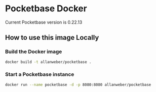 # Pocketbase Docker

Current Pocketbase version is 0.22.13

## How to use this image Locally

### Build the Docker image

```bash
docker build -t allanweber/pocketbase .
```

### Start a Pocketbase instance

```bash
docker run --name pocketbase -d -p 8080:8080 allanweber/pocketbase
```
